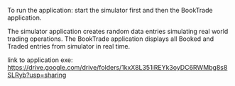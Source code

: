 To run the application: start the simulator first and then the BookTrade application.

The simulator application creates random data entries simulating real world trading operations.
The BookTrade application displays all Booked and Traded entries from simulator in real time.

link to application exe: https://drive.google.com/drive/folders/1kxX8L351iREYk3oyDC6RWMbg8s8SLRyb?usp=sharing
